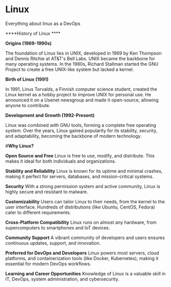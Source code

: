 # Linux
Everything about linux as a DevOps

****History of Linux ****

**Origins (1969-1990s)**

The foundation of Linux lies in UNIX, developed in 1969 by Ken Thompson and Dennis Ritchie at AT&T's Bell Labs. UNIX became the backbone for many operating systems.
In the 1980s, Richard Stallman started the GNU Project to create a free UNIX-like system but lacked a kernel.

**Birth of Linux (1991)**

In 1991, Linus Torvalds, a Finnish computer science student, created the Linux kernel as a hobby project to improve UNIX for personal use.
He announced it on a Usenet newsgroup and made it open-source, allowing anyone to contribute.

**Development and Growth (1992-Present)**

Linux was combined with GNU tools, forming a complete free operating system.
Over the years, Linux gained popularity for its stability, security, and adaptability, becoming the backbone of modern technology.

#**Why Linux?**

**Open Source and Free**
Linux is free to use, modify, and distribute. This makes it ideal for both individuals and organizations.

**Stability and Reliability**
Linux is known for its uptime and minimal crashes, making it perfect for servers, databases, and mission-critical systems.

**Security**
With a strong permission system and active community, Linux is highly secure and resistant to malware.

**Customizability**
Users can tailor Linux to their needs, from the kernel to the user interface.
Hundreds of distributions (like Ubuntu, CentOS, Fedora) cater to different requirements.

**Cross-Platform Compatibility**
Linux runs on almost any hardware, from supercomputers to smartphones and IoT devices.

**Community Support**
A vibrant community of developers and users ensures continuous updates, support, and innovation.

**Preferred for DevOps and Developers**
Linux powers most servers, cloud platforms, and containerization tools (like Docker, Kubernetes), making it essential for modern 
DevOps workflows.

**Learning and Career Opportunities**
Knowledge of Linux is a valuable skill in IT, DevOps, system administration, and cybersecurity.
